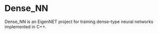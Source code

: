 # Dense_NN
Dense_NN is an EigenNET project for training dense-type neural networks implemented in C++.
